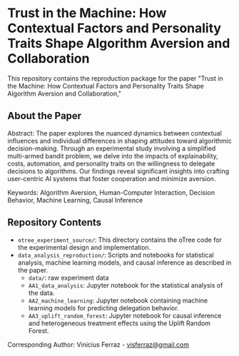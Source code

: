 # Trust in the Machine: How Contextual Factors and Personality Traits Shape Algorithm Aversion and Collaboration
 
This repository contains the reproduction package for the paper "Trust in the Machine: How Contextual Factors and Personality Traits Shape Algorithm Aversion and Collaboration,"

## About the Paper

Abstract: The paper explores the nuanced dynamics between contextual influences and individual differences in shaping attitudes toward algorithmic decision-making. Through an experimental study involving a simplified multi-armed bandit problem, we delve into the impacts of explainability, costs, automation, and personality traits on the willingness to delegate decisions to algorithms. Our findings reveal significant insights into crafting user-centric AI systems that foster cooperation and minimize aversion.

Keywords: Algorithm Aversion, Human-Computer Interaction, Decision Behavior, Machine Learning, Causal Inference

## Repository Contents

- `otree_experiment_source/`: This directory contains the oTree code for the experimental design and implementation.
- `data_analysis_reproduction/`: Scripts and notebooks for statistical analysis, machine learning models, and causal inference as described in the paper.
  - `data/`: raw experiment data
  - `AA1_data_analysis`: Jupyter notebook for the statistical analysis of the data.
  - `AA2_machine_learning`: Jupyter notebook containing machine learning models for predicting delegation behavior.
  - `AA3_uplift_random_forest`: Jupyter notebook for causal inference and heterogeneous treatment effects using the Uplift Random Forest.

Corresponding Author: Vinicius Ferraz - visferraz@gmail.com
